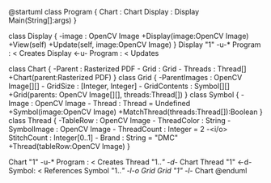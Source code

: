 @startuml
class Program {
    Chart : Chart
    Display : Display
    Main(String[]:args)
}

class Display {
    -image : OpenCV Image
    +Display(image:OpenCV Image)
    +View(self)
    +Update(self, image:OpenCV Image)
}
Display "1" -u-* Program : < Creates
Display <-u- Program : < Updates

class Chart {
    -Parent : Rasterized PDF
    -<o> Grid : Grid
    -<o> Threads : Thread[]
    +Chart(parent:Rasterized PDF)
}
class Grid {
    -ParentImages : OpenCV Image[][]
    -<o> GridSize : [Integer, Integer]
    -<o> GridContents : Symbol[][]
    +Grid(parents: OpenCV Image[][], threads:Thread[])
}
class Symbol {
    -Image : OpenCV Image
    -<o> Thread : Thread = Undefined
    +Symbol(image:OpenCV Image)
    +MatchThread(threads:Thread[]):Boolean
}
class Thread {
    -TableRow : OpenCV Image
    -<o> ThreadColor : String
    -<o> SymbolImage : OpenCV Image
    -<o> ThreadCount : Integer = 2
    -<i/o> StitchCount : Integer[0..1]
    -<o> Brand : String = "DMC"
    +Thread(tableRow:OpenCV Image)
}

Chart "1" -u-* Program : < Creates
Thread "1..*" -d-* Chart
Thread "1" <-d- Symbol: < References
Symbol "1..*" -l-o Grid
Grid "1" -l-* Chart
@enduml
